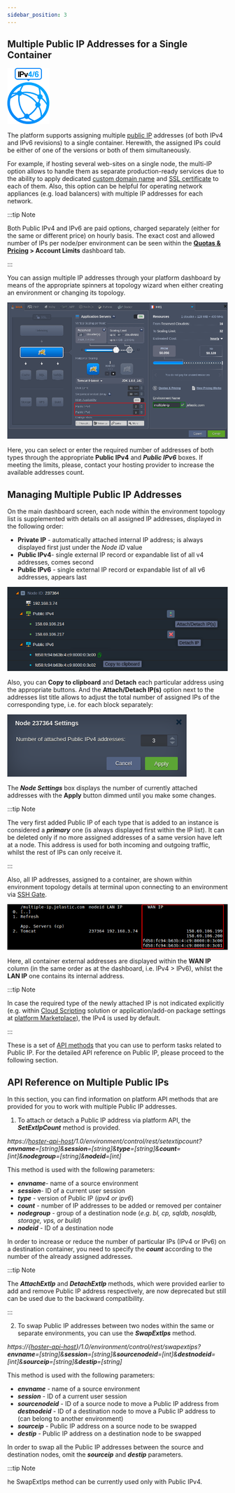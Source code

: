 ```yaml
---
sidebar_position: 3
---
```


## Multiple Public IP Addresses for a Single Container

<div style={{
    display: 'grid',
    gridTemplateColumns: '0.15fr 1fr',
    gap: '10px'
}}>
<div>
<div style={{
    display: 'flex',
    alignItems: 'center',
    justifyContent: 'cetner',
}}>

![Locale Dropdown](./img/MultiplePublicIP/01-multiple-public-ip.png)

</div>
</div>
<div>

The platform supports assigning multiple [public IP](/docs/ApplicationSetting/External%20Access%20To%20Applications/Public%20IP) addresses (of both IPv4 and IPv6 revisions) to a single container. Herewith, the assigned IPs could be either of one of the versions or both of them simultaneously.

</div>
</div>

For example, if hosting several web-sites on a single node, the multi-IP option allows to handle them as separate production-ready services due to the ability to apply dedicated [custom domain name](/docs/ApplicationSetting/Domain%20Name%20Management/Custom%20Domain%20Name) and [SSL certificate](/docs/ApplicationSetting/SSL/Secure%20Sockets%20Layer) to each of them. Also, this option can be helpful for operating network appliances (e.g. load balancers) with multiple IP addresses for each network.

:::tip Note

Both Public IPv4 and IPv6 are paid options, charged separately (either for the same or different price) on hourly basis. The exact cost and allowed number of IPs per node/per environment can be seen within the **[Quotas & Pricing](/docs/Account&Pricing/Resource%20Charging/Pricing%20FAQ#how-much-do-resources-cost) > Account Limits** dashboard tab.

:::

You can assign multiple IP addresses through your platform dashboard by means of the appropriate spinners at topology wizard when either creating an environment or changing its topology.

<div style={{
    display:'flex',
    justifyContent: 'center',
    margin: '0 0 1rem 0'
}}>

![Locale Dropdown](./img/MultiplePublicIP/02-wizard-add-multiple-ip.png)

</div>

Here, you can select or enter the required number of addresses of both types through the appropriate **Public IPv4** and **_Public IPv6_** boxes. If meeting the limits, please, contact your hosting provider to increase the available addresses count.

## Managing Multiple Public IP Addresses

On the main dashboard screen, each node within the environment topology list is supplemented with details on all assigned IP addresses, displayed in the following order:

- **Private IP** - automatically attached internal IP address; is always displayed first just under the _Node ID_ value
- **Public IPv4**- single external IP record or expandable list of all v4 addresses, comes second
- **Public IPv6** - single external IP record or expandable list of all v6 addresses, appears last

<div style={{
    display:'flex',
    justifyContent: 'center',
    margin: '0 0 1rem 0'
}}>

![Locale Dropdown](./img/MultiplePublicIP/03-dashboard-managing-multiple-ip.png)

</div>

Also, you can **Copy to clipboard** and **Detach** each particular address using the appropriate buttons. And the **Attach/Detach IP(s)** option next to the addresses list title allows to adjust the total number of assigned IPs of the corresponding type, i.e. for each block separately:

<div style={{
    display:'flex',
    justifyContent: 'center',
    margin: '0 0 1rem 0'
}}>

![Locale Dropdown](./img/MultiplePublicIP/04-change-number-of-public-ip.png)

</div>

The **_Node Settings_** box displays the number of currently attached addresses with the **Apply** button dimmed until you make some changes.

:::tip Note

The very first added Public IP of each type that is added to an instance is considered a **_primary_** one (is always displayed first within the IP list). It can be deleted only if no more assigned addresses of a same version have left at a node. This address is used for both incoming and outgoing traffic, whilst the rest of IPs can only receive it.

:::

Also, all IP addresses, assigned to a container, are shown within environment topology details at terminal upon connecting to an environment via [SSH Gate](/docs/Deployment%20Tools/SSH/SSH%20Access/Overview).

<div style={{
    display:'flex',
    justifyContent: 'center',
    margin: '0 0 1rem 0'
}}>

![Locale Dropdown](./img/MultiplePublicIP/05-multiple-public-ip-in-ssh.png)

</div>

Here, all container external addresses are displayed within the **WAN IP** column (in the same order as at the dashboard, i.e. IPv4 > IPv6), whilst the **LAN IP** one contains its internal address.

:::tip Note

In case the required type of the newly attached IP is not indicated explicitly (e.g. within [Cloud Scripting](https://docs.cloudscripting.com/) solution or application/add-on package settings at [platform Marketplace](/docs/Deployment%20Tools/Cloud%20Scripting%20&%20JPS/Marketplace)), the IPv4 is used by default.

:::

These is a set of [API methods](/docs/Deployment%20Tools/API%20&%20CLI/API%20Overview) that you can use to perform tasks related to Public IP. For the detailed API reference on Public IP, please proceed to the following section.

## API Reference on Multiple Public IPs

In this section, you can find information on platform API methods that are provided for you to work with multiple Public IP addresses.

1. To attach or detach a Public IP address via platform API, the **_SetExtIpCount_** method is provided.

_https://[hoster-api-host](/docs/QuickStart/Hosters%20List%20&%20Info)/1.0/environment/control/rest/setextipcount?**envname**=[string]&**session**=[string]&**type**=[string]&**count**=[int]&**nodegroup**=[string]&**nodeid**=[int]_

This method is used with the following parameters:

- **_envname_**- name of a source environment
- **_session_**- ID of a current user session
- **_type_** - version of Public IP (_ipv4 or ipv6_)
- **_count_** - number of IP addresses to be added or removed per container
- **_nodegroup_** - group of a destination node (_e.g. bl, cp, sqldb, nosqldb, storage, vps, or build_)
- **_nodeid_** - ID of a destination node

In order to increase or reduce the number of particular IPs (IPv4 or IPv6) on a destination container, you need to specify the **_count_** according to the number of the already assigned addresses.

:::tip Note

The **_AttachExtIp_** and **_DetachExtIp_** methods, which were provided earlier to add and remove Public IP address respectively, are now deprecated but still can be used due to the backward compatibility.

:::

2. To swap Public IP addresses between two nodes within the same or separate environments, you can use the **_SwapExtIps_** method.

_https://{[hoster-api-host](/docs/QuickStart/Hosters%20List%20&%20Info)}/1.0/environment/control/rest/swapextips?**envname**=[string]&**session**=[string]&**sourcenodeid**=[int]&**destnodeid**=[int]&**sourceip**=[string]&**destip**=[string]_

This method is used with the following parameters:

- **_envname_** - name of a source environment
- **_session_** - ID of a current user session
- **_sourcenodeid_** - ID of a source node to move a Public IP address from
  **_destnodeid_** - ID of a destination node to move a Public IP address to (can belong to another environment)
- **_sourceip_** - Public IP address on a source node to be swapped
- **_destip_** - Public IP address on a destination node to be swapped

In order to swap all the Public IP addresses between the source and destination nodes, omit the **_sourceip_** and **_destip_** parameters.

:::tip Note

he SwapExtIps method can be currently used only with Public IPv4.
